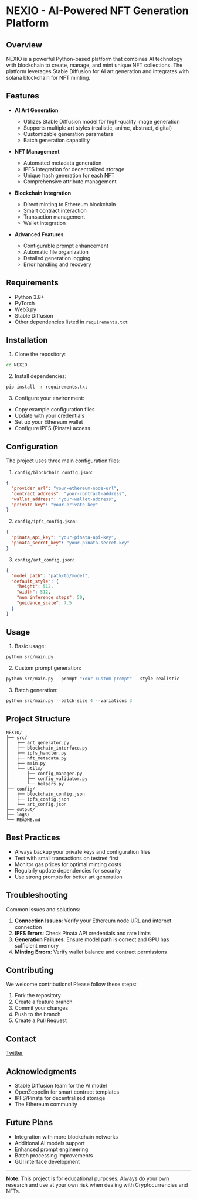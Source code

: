 # NEXIO - AI-Powered NFT Generation Platform

## Overview

NEXIO is a powerful Python-based platform that combines AI technology with blockchain to create, manage, and mint unique NFT collections. The platform leverages Stable Diffusion for AI art generation and integrates with solana blockchain for NFT minting.

## Features

- **AI Art Generation**

  - Utilizes Stable Diffusion model for high-quality image generation
  - Supports multiple art styles (realistic, anime, abstract, digital)
  - Customizable generation parameters
  - Batch generation capability

- **NFT Management**

  - Automated metadata generation
  - IPFS integration for decentralized storage
  - Unique hash generation for each NFT
  - Comprehensive attribute management

- **Blockchain Integration**

  - Direct minting to Ethereum blockchain
  - Smart contract interaction
  - Transaction management
  - Wallet integration

- **Advanced Features**
  - Configurable prompt enhancement
  - Automatic file organization
  - Detailed generation logging
  - Error handling and recovery

## Requirements

- Python 3.8+
- PyTorch
- Web3.py
- Stable Diffusion
- Other dependencies listed in `requirements.txt`

## Installation

1. Clone the repository:

```bash
cd NEXIO
```

2. Install dependencies:

```bash
pip install -r requirements.txt
```

3. Configure your environment:

- Copy example configuration files
- Update with your credentials
- Set up your Ethereum wallet
- Configure IPFS (Pinata) access

## Configuration

The project uses three main configuration files:

1. `config/blockchain_config.json`:

```json
{
  "provider_url": "your-ethereum-node-url",
  "contract_address": "your-contract-address",
  "wallet_address": "your-wallet-address",
  "private_key": "your-private-key"
}
```

2. `config/ipfs_config.json`:

```json
{
  "pinata_api_key": "your-pinata-api-key",
  "pinata_secret_key": "your-pinata-secret-key"
}
```

3. `config/art_config.json`:

```json
{
  "model_path": "path/to/model",
  "default_style": {
    "height": 512,
    "width": 512,
    "num_inference_steps": 50,
    "guidance_scale": 7.5
  }
}
```

## Usage

1. Basic usage:

```python
python src/main.py
```

2. Custom prompt generation:

```python
python src/main.py --prompt "Your custom prompt" --style realistic
```

3. Batch generation:

```python
python src/main.py --batch-size 4 --variations 3
```

## Project Structure

```
NEXIO/
├── src/
│   ├── art_generator.py
│   ├── blockchain_interface.py
│   ├── ipfs_handler.py
│   ├── nft_metadata.py
│   ├── main.py
│   └── utils/
│       ├── config_manager.py
│       ├── config_validator.py
│       └── helpers.py
├── config/
│   ├── blockchain_config.json
│   ├── ipfs_config.json
│   └── art_config.json
├── output/
├── logs/
└── README.md
```

## Best Practices

- Always backup your private keys and configuration files
- Test with small transactions on testnet first
- Monitor gas prices for optimal minting costs
- Regularly update dependencies for security
- Use strong prompts for better art generation

## Troubleshooting

Common issues and solutions:

1. **Connection Issues**: Verify your Ethereum node URL and internet connection
2. **IPFS Errors**: Check Pinata API credentials and rate limits
3. **Generation Failures**: Ensure model path is correct and GPU has sufficient memory
4. **Minting Errors**: Verify wallet balance and contract permissions

## Contributing

We welcome contributions! Please follow these steps:

1. Fork the repository
2. Create a feature branch
3. Commit your changes
4. Push to the branch
5. Create a Pull Request

## Contact

[Twitter](https://x.com/Nft_Nexio)

## Acknowledgments

- Stable Diffusion team for the AI model
- OpenZeppelin for smart contract templates
- IPFS/Pinata for decentralized storage
- The Ethereum community

## Future Plans

- Integration with more blockchain networks
- Additional AI models support
- Enhanced prompt engineering
- Batch processing improvements
- GUI interface development

---

**Note**: This project is for educational purposes. Always do your own research and use at your own risk when dealing with Cryptocurrencies and NFTs.
